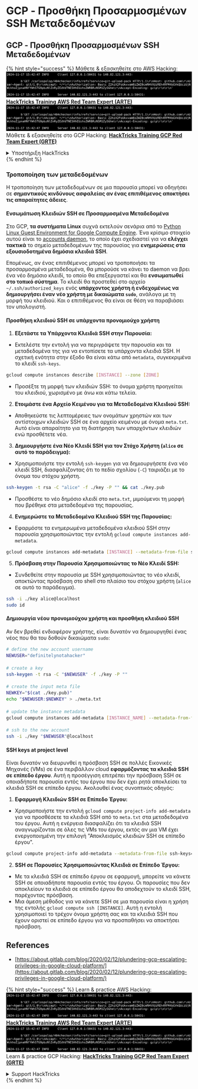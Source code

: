 # GCP - Προσθήκη Προσαρμοσμένων SSH Μεταδεδομένων

## GCP - Προσθήκη Προσαρμοσμένων SSH Μεταδεδομένων

{% hint style="success" %}
Μάθετε & εξασκηθείτε στο AWS Hacking:<img src="../../../../.gitbook/assets/image (1).png" alt="" data-size="line">[**HackTricks Training AWS Red Team Expert (ARTE)**](https://training.hacktricks.xyz/courses/arte)<img src="../../../../.gitbook/assets/image (1).png" alt="" data-size="line">\
Μάθετε & εξασκηθείτε στο GCP Hacking: <img src="../../../../.gitbook/assets/image (2).png" alt="" data-size="line">[**HackTricks Training GCP Red Team Expert (GRTE)**<img src="../../../../.gitbook/assets/image (2).png" alt="" data-size="line">](https://training.hacktricks.xyz/courses/grte)

<details>

<summary>Υποστήριξη HackTricks</summary>

* Ελέγξτε τα [**σχέδια συνδρομής**](https://github.com/sponsors/carlospolop)!
* **Εγγραφείτε στην** 💬 [**ομάδα Discord**](https://discord.gg/hRep4RUj7f) ή στην [**ομάδα telegram**](https://t.me/peass) ή **ακολουθήστε** μας στο **Twitter** 🐦 [**@hacktricks\_live**](https://twitter.com/hacktricks\_live)**.**
* **Μοιραστείτε κόλπα hacking υποβάλλοντας PRs στα** [**HackTricks**](https://github.com/carlospolop/hacktricks) και [**HackTricks Cloud**](https://github.com/carlospolop/hacktricks-cloud) github repos.

</details>
{% endhint %}

### Τροποποίηση των μεταδεδομένων <a href="#modifying-the-metadata" id="modifying-the-metadata"></a>

Η τροποποίηση των μεταδεδομένων σε μια παρουσία μπορεί να οδηγήσει σε **σημαντικούς κινδύνους ασφαλείας αν ένας επιτιθέμενος αποκτήσει τις απαραίτητες άδειες**.

#### **Ενσωμάτωση Κλειδιών SSH σε Προσαρμοσμένα Μεταδεδομένα**

Στο GCP, **τα συστήματα Linux** συχνά εκτελούν σενάρια από το [Python Linux Guest Environment for Google Compute Engine](https://github.com/GoogleCloudPlatform/compute-image-packages/tree/master/packages/python-google-compute-engine#accounts). Ένα κρίσιμο στοιχείο αυτού είναι το [accounts daemon](https://github.com/GoogleCloudPlatform/compute-image-packages/tree/master/packages/python-google-compute-engine#accounts), το οποίο έχει σχεδιαστεί για να **ελέγχει τακτικά** το σημείο μεταδεδομένων της παρουσίας για **ενημερώσεις στα εξουσιοδοτημένα δημόσια κλειδιά SSH**.

Επομένως, αν ένας επιτιθέμενος μπορεί να τροποποιήσει τα προσαρμοσμένα μεταδεδομένα, θα μπορούσε να κάνει το daemon να βρει ένα νέο δημόσιο κλειδί, το οποίο θα επεξεργαστεί και θα **ενσωματωθεί στο τοπικό σύστημα**. Το κλειδί θα προστεθεί στο αρχείο `~/.ssh/authorized_keys` ενός **υπάρχοντος χρήστη ή ενδεχομένως να δημιουργήσει έναν νέο χρήστη με δικαιώματα `sudo`**, ανάλογα με τη μορφή του κλειδιού. Και ο επιτιθέμενος θα είναι σε θέση να παραβιάσει τον υπολογιστή.

#### **Προσθήκη κλειδιού SSH σε υπάρχοντα προνομιούχο χρήστη**

1. **Εξετάστε τα Υπάρχοντα Κλειδιά SSH στην Παρουσία:**
*   Εκτελέστε την εντολή για να περιγράψετε την παρουσία και τα μεταδεδομένα της για να εντοπίσετε τα υπάρχοντα κλειδιά SSH. Η σχετική ενότητα στην έξοδο θα είναι κάτω από `metadata`, συγκεκριμένα το κλειδί `ssh-keys`.

```bash
gcloud compute instances describe [INSTANCE] --zone [ZONE]
```
* Προσέξτε τη μορφή των κλειδιών SSH: το όνομα χρήστη προηγείται του κλειδιού, χωρισμένο με άνω και κάτω τελεία.
2. **Ετοιμάστε ένα Αρχείο Κειμένου για τα Μεταδεδομένα Κλειδιού SSH:**
* Αποθηκεύστε τις λεπτομέρειες των ονομάτων χρηστών και των αντίστοιχων κλειδιών SSH σε ένα αρχείο κειμένου με όνομα `meta.txt`. Αυτό είναι απαραίτητο για τη διατήρηση των υπαρχόντων κλειδιών ενώ προσθέτετε νέα.
3. **Δημιουργήστε ένα Νέο Κλειδί SSH για τον Στόχο Χρήστη (`alice` σε αυτό το παράδειγμα):**
*   Χρησιμοποιήστε την εντολή `ssh-keygen` για να δημιουργήσετε ένα νέο κλειδί SSH, διασφαλίζοντας ότι το πεδίο σχολίου (`-C`) ταιριάζει με το όνομα του στόχου χρήστη.

```bash
ssh-keygen -t rsa -C "alice" -f ./key -P "" && cat ./key.pub
```
* Προσθέστε το νέο δημόσιο κλειδί στο `meta.txt`, μιμούμενοι τη μορφή που βρέθηκε στα μεταδεδομένα της παρουσίας.
4. **Ενημερώστε τα Μεταδεδομένα Κλειδιού SSH της Παρουσίας:**
*   Εφαρμόστε τα ενημερωμένα μεταδεδομένα κλειδιού SSH στην παρουσία χρησιμοποιώντας την εντολή `gcloud compute instances add-metadata`.

```bash
gcloud compute instances add-metadata [INSTANCE] --metadata-from-file ssh-keys=meta.txt
```
5. **Πρόσβαση στην Παρουσία Χρησιμοποιώντας το Νέο Κλειδί SSH:**
*   Συνδεθείτε στην παρουσία με SSH χρησιμοποιώντας το νέο κλειδί, αποκτώντας πρόσβαση στο shell στο πλαίσιο του στόχου χρήστη (`alice` σε αυτό το παράδειγμα).

```bash
ssh -i ./key alice@localhost
sudo id
```

#### **Δημιουργία νέου προνομιούχου χρήστη και προσθήκη κλειδιού SSH**

Αν δεν βρεθεί ενδιαφέρον χρήστης, είναι δυνατόν να δημιουργηθεί ένας νέος που θα του δοθούν δικαιώματα `sudo`:
```bash
# define the new account username
NEWUSER="definitelynotahacker"

# create a key
ssh-keygen -t rsa -C "$NEWUSER" -f ./key -P ""

# create the input meta file
NEWKEY="$(cat ./key.pub)"
echo "$NEWUSER:$NEWKEY" > ./meta.txt

# update the instance metadata
gcloud compute instances add-metadata [INSTANCE_NAME] --metadata-from-file ssh-keys=meta.txt

# ssh to the new account
ssh -i ./key "$NEWUSER"@localhost
```
#### SSH keys at project level <a href="#sshing-around" id="sshing-around"></a>

Είναι δυνατόν να διευρυνθεί η πρόσβαση SSH σε πολλές Εικονικές Μηχανές (VMs) σε ένα περιβάλλον cloud **εφαρμόζοντας τα κλειδιά SSH σε επίπεδο έργου**. Αυτή η προσέγγιση επιτρέπει την πρόσβαση SSH σε οποιαδήποτε παρουσία εντός του έργου που δεν έχει ρητά αποκλείσει τα κλειδιά SSH σε επίπεδο έργου. Ακολουθεί ένας συνοπτικός οδηγός:

1. **Εφαρμογή Κλειδιών SSH σε Επίπεδο Έργου:**
*   Χρησιμοποιήστε την εντολή `gcloud compute project-info add-metadata` για να προσθέσετε τα κλειδιά SSH από το `meta.txt` στα μεταδεδομένα του έργου. Αυτή η ενέργεια διασφαλίζει ότι τα κλειδιά SSH αναγνωρίζονται σε όλες τις VMs του έργου, εκτός αν μια VM έχει ενεργοποιημένη την επιλογή "Αποκλεισμός κλειδιών SSH σε επίπεδο έργου".

```bash
gcloud compute project-info add-metadata --metadata-from-file ssh-keys=meta.txt
```
2. **SSH σε Παρουσίες Χρησιμοποιώντας Κλειδιά σε Επίπεδο Έργου:**
* Με τα κλειδιά SSH σε επίπεδο έργου σε εφαρμογή, μπορείτε να κάνετε SSH σε οποιαδήποτε παρουσία εντός του έργου. Οι παρουσίες που δεν αποκλείουν τα κλειδιά σε επίπεδο έργου θα αποδεχτούν το κλειδί SSH, παρέχοντας πρόσβαση.
* Μια άμεση μέθοδος για να κάνετε SSH σε μια παρουσία είναι η χρήση της εντολής `gcloud compute ssh [INSTANCE]`. Αυτή η εντολή χρησιμοποιεί το τρέχον όνομα χρήστη σας και τα κλειδιά SSH που έχουν οριστεί σε επίπεδο έργου για να προσπαθήσει να αποκτήσει πρόσβαση.

## References

* [https://about.gitlab.com/blog/2020/02/12/plundering-gcp-escalating-privileges-in-google-cloud-platform/](https://about.gitlab.com/blog/2020/02/12/plundering-gcp-escalating-privileges-in-google-cloud-platform/)

{% hint style="success" %}
Learn & practice AWS Hacking:<img src="../../../../.gitbook/assets/image (1).png" alt="" data-size="line">[**HackTricks Training AWS Red Team Expert (ARTE)**](https://training.hacktricks.xyz/courses/arte)<img src="../../../../.gitbook/assets/image (1).png" alt="" data-size="line">\
Learn & practice GCP Hacking: <img src="../../../../.gitbook/assets/image (2).png" alt="" data-size="line">[**HackTricks Training GCP Red Team Expert (GRTE)**<img src="../../../../.gitbook/assets/image (2).png" alt="" data-size="line">](https://training.hacktricks.xyz/courses/grte)

<details>

<summary>Support HackTricks</summary>

* Check the [**subscription plans**](https://github.com/sponsors/carlospolop)!
* **Join the** 💬 [**Discord group**](https://discord.gg/hRep4RUj7f) or the [**telegram group**](https://t.me/peass) or **follow** us on **Twitter** 🐦 [**@hacktricks\_live**](https://twitter.com/hacktricks\_live)**.**
* **Share hacking tricks by submitting PRs to the** [**HackTricks**](https://github.com/carlospolop/hacktricks) and [**HackTricks Cloud**](https://github.com/carlospolop/hacktricks-cloud) github repos.

</details>
{% endhint %}

